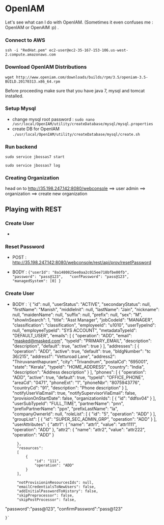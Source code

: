 # OpenIAM
Let's see what can I do with OpenIAM. (Sometimes it even confuses me : OpenIAM or OpenAIM :p) . 

### Connect to AWS
`ssh -i "RedHat.pem" ec2-user@ec2-35-167-153-106.us-west-2.compute.amazonaws.com`

### Download OpenIAM Distributions
`wget http://www.openiam.com/downloads/builds/rpm/3.5/openiam-3.5-BUILD.20170313.x86_64.rpm`

Before proceeding make sure that you have java 7, mysql and tomcat installed.

### Setup Mysql

* change mysql root password : `sudo nano /usr/local/OpenIAM/utility/createDatabase/mysql/mysql.properties`
* create DB for OpenIAM `./usr/local/OpenIAM/utility/createDatabase/mysql/create.sh`

### Run backend
`sudo service jbossas7 start`

`sudo service jbossas7 log`

### Creating Organization

head on to http://35.198.247.142:8080/webconsole ==> user admin ==> organization ==> create new organization

## Playing with REST

### Create User

* 

### Reset Password

* POST : http://35.198.247.142:8080/webconsole/rest/api/prov/resetPassword 

* BODY : 
`{"userId": "8a1480825ee0aa2c015ee718bfbe00fb",  
"password": "pass@123",  
"confPassword": "pass@123",  
"managedSystem": [0] }`



### Create User
* BODY :
`{
        "id": null,
        "userStatus": "ACTIVE",
        "secondaryStatus": null,
        "firstName": "Manish",
        "middleInit": null,
        "lastName": "Jain",
        "nickname": null,
        "maidenName": null,
        "suffix": null,
        "prefix": null,
        "sex": "M",
        "showInSearch": 1,
        "title": "Asst Manager",
        "jobCodeId": "MANAGER",
        "classification": "classification",
        "employeeId": "u1010",
        "userTypeInd": null,
        "employeeTypeId": "SYS ACCOUNT",
        "metadataTypeId": "DEFAULT_USER",
        "emails":
        [
         {
                "operation": "ADD",
                "email": "masked@masked.com",
                "typeId": "PRIMARY_EMAIL",
                "description": "description",
                "default": true,
                "active": true
            }
        ],
        "addresses":
        [
            {
                "operation": "ADD",
                "active": true,
                "default": true,
                "bldgNumber": "tc 36/215",
                "address1": "Vetturoad Lane",
                "address2": "Thiruvananthapuram",
                "city": "Trivandrum",
                "postalCd": "695001",
                "state": "Kerala",
                "typeId": "HOME_ADDRESS",
                "country": "India",
                "description": "Address description"
            }
        ],
        "phones":
        [
            {
                "operation": "ADD",
                "active": true,
                "default": true,
                "typeId": "OFFICE_PHONE",
                "areaCd": "0471",
                "phoneExt": "1",
                "phoneNbr": "8075943776",
                "countryCd": "91",
                "description": "Phone description"
            }
        ],
        "notifyUserViaEmail": true,
        "notifySupervisorViaEmail": false,
        "provisionOnStartDate": false,
        "organizationIds":
        [
         {
                "id": "ddfsv04"
            }
        ],
        "userSubTypeId": "FULL_TIME",
        "partnerName": "pnn",
        "prefixPartnerName": "ppn",
        "prefixLastName": "la",
        "companyOwnerId": null,
        "roleList":
        [
        {
                "id": "5",
                "operation": "ADD"
            }
        ],
        "groupList":
        [
        {
                "id": "SUPER_SEC_ADMIN_GRP",
                "operation": "ADD"
            }
        ],
        "userAttributes":
        {
         "attr1":
            {
                "name": "attr1",
                "value": "attr1111",
                "operation": "ADD"
            },
        "attr2":
            {
                "name": "attr2",
                "value": "attr222",
                "operation": "ADD"
            }
 
        },
        "resources":
        [
            {
                "id": "111",
                "operation": "ADD"
            }
        ],

        "notProvisioninResourcesIds": null,
        "emailCredentialsToNewUsers": false,
        "addInitialPasswordToHistory": false,
        "skipPreprocessor": false,
        "skipPostProcessor": false,
"password":"pass@123",
"confirmPassword":"pass@123"

    }`
